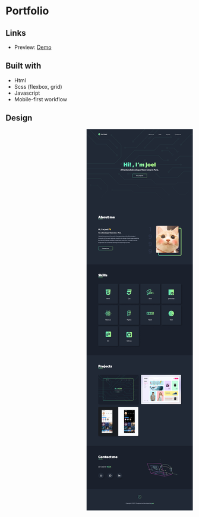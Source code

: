 
# **Portfolio**

## **Links**

- Preview: [Demo](https://joel-portfolio-website.netlify.app/)

## **Built with**

- Html
- Scss (flexbox, grid)
- Javascript
- Mobile-first workflow

## **Design**


<div  align="center" >
  <img align="right"  style="widht: 5rem;" src="src/assets/design/desktop-design.jpg" />
</div>

